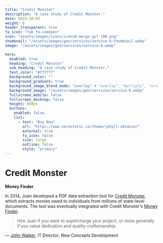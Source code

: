 ```yaml
---
title: "Credit Monster"
description: "A case study of Credit Monster."
date: 2019-10-03
weight: 6
header_transparent: true
fa_icon: "fab fa-codepen"
icon: "assets/images/icons/icons8-merge-git-100.png"
thumbnail: "/assets/images/gen/services/service-6-thumbnail.webp"
image: "/assets/images/gen/services/service-6.webp"

hero:
  enabled: true
  heading: "Credit Monster"
  sub_heading: "A case study of Credit Monster."
  text_color: "#ffffff"
  background_color: ""
  background_gradient: true
  background_image_blend_mode: "overlay" # "overlay", "multiply", "screen"
  background_image: "/assets/images/gen/services/service-6.webp"
  fullscreen_mobile: false
  fullscreen_desktop: false
  height: 660px
  buttons:
    enabled: false
    list:
      - text: "Buy Now"
        url: "https://www.zerostatic.io/theme/jekyll-advance/"
        external: true
        fa_icon: false
        size: large
        outline: false
        style: "primary"
---
```


# Credit Monster

**Money Finder**

In 2014, Juan developed a PDF data extraction tool for [Credit Monster](https://creditmonster.com/), which extracts monies owed to individuals from millions of state-level documents. The tool was eventually integrated with Credit Monster's [Money Finder](https://creditmonster.com/money-finder).

> Hire Juan if you want to supercharge your project, or more generally if you value dedication and quality
craftsmanship.

&mdash; [John Walker](https://theorg.com/org/beyondtrust/org-chart/john-walker), IT Director, New Concepts Development